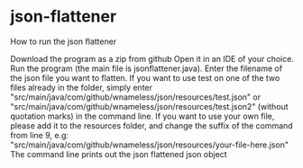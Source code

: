 # json-flattener
How to run the json flattener

Download the program as a zip from github
Open it in an IDE of your choice.
Run the program (the main file is jsonflattener.java).
Enter the filename of the json file you want to flatten.
  If you want to use test on one of the two files already in the folder, simply enter 
  "src/main/java/com/github/wnameless/json/resources/test.json" or "src/main/java/com/github/wnameless/json/resources/test.json2" (without quotation marks)
  in the command line. 
  If you want to use your own file, please add it to the resources folder, and change the suffix of the command from line 9, e.g:
  "src/main/java/com/github/wnameless/json/resources/your-file-here.json"
  The command line prints out the json flattened json object
